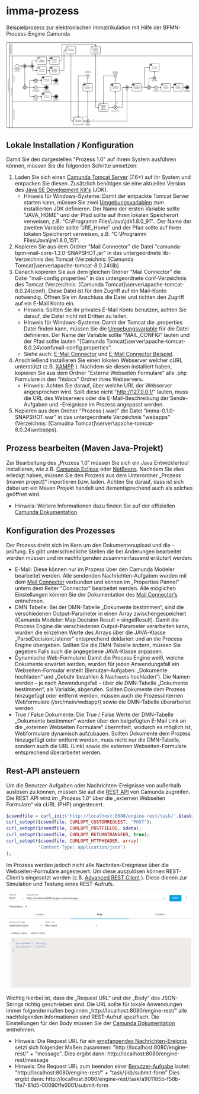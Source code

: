 # imma-prozess
Beispielprozess zur elektronischen Immatrikulation mit Hilfe der BPMN-Process-Engine Camunda

![Sample process](Abbildungen/ImmaProcessV2.png)

## Lokale Installation / Konfiguration

Damit Sie den dargestellen "Prozess 1.0" auf ihrem System ausführen können, müssen Sie die folgenden Schritte umsetzen:

1. Laden Sie sich einen [Camunda Tomcat Server](https://camunda.com/download/) (7.6+) auf ihr System und entpacken Sie diesen. Zusätzlich benötigen sie eine aktuellen Version des [Java SE Development Kit's](http://www.oracle.com/technetwork/java/javase/downloads/index.html) (JDK).
	* Hinweis für Windows-Systeme: Damit der entpackte Tomcat Server starten kann, müssen Sie zwei [Umgebungsvariablen](http://techmixx.de/windows-10-umgebungsvariablen-bearbeiten/) zum installierten JDK definieren. Der Name der ersten Variable sollte "JAVA_HOME" und der Pfad sollte auf Ihren lokalen Speicherort verweisen, z.B. "C:\Programm Files\Java\jdk1.8.0_91".. Der Name der zweiten Variable sollte "JRE_Home" und der Pfad sollte auf Ihren lokalen Speicherort verweisen, z.B. "C:\Programm Files\Java\jre1.8.0_151".
2. Kopieren Sie aus dem Ordner "Mail Connector" die Datei "camunda-bpm-mail-core-1.3.0-SNAPSHOT.jar" in das untergeordnete lib-Verzeichnis des Tomcat (Verzeichnis: [Camunda Tomcat]\server\apache-tomcat-8.0.24\lib).
3. Danach kopieren Sie aus dem gleichen Ordner "Mail Connector" die Datei "mail-config.properties" in das untergeordnete conf-Verzeichnis des Tomcat (Verzeichnis: [Camunda Tomcat]\server\apache-tomcat-8.0.24\conf). Diese Datei ist für den Zugriff auf ein Mail-Konto notwendig. Öffnen Sie im Anschluss die Datei und richten den Zugriff auf ein E-Mail Konto ein.
	* Hinweis: Sollten Sie ihr privates E-Mail Konto benutzen, achten Sie darauf, die Datei nicht mit Dritten zu teilen.
	* Hinweis für Windows-Systeme: Damit der Tomcat die .properties Datei finden kann, müssen Sie die [Umgebungsvariable](http://techmixx.de/windows-10-umgebungsvariablen-bearbeiten/) für die Datei definieren. Der Name der Variable sollte "MAIL_CONFIG" lauten und der Pfad sollte lauten "[Camunda Tomcat]\server\apache-tomcat-8.0.24\conf\mail-config.properties".
	* Siehe auch: [E-Mail Connector](https://github.com/camunda/camunda-bpm-mail) und [E-Mail Connector Beispiel](https://github.com/camunda/camunda-bpm-mail/tree/master/examples/pizza).
4. Anschließend installieren Sie einen lokalen Webserver welcher cURL unterstützt (z.B. [XAMPP](https://www.apachefriends.org/de/download.html) ). Nachdem sie diesen installiert haben, kopieren Sie aus dem Ordner "Externe Webseiten Formulare" alle .php Formulare in den "htdocs" Ordner ihres Webservers.
	* Hinweis: Achten Sie darauf, über welche URL der Webserver angesprochen wird. Sollt diese nicht "http://127.0.0.1/" lauten, muss die URL des Webservers oder die E-Mail-Beschreibung der Sende-Aufgaben und -Ereignisse im Prozess angepasst werden.
5. Kopieren aus dem Ordner "Prozess (.war)" die Datei "imma-0.1.0-SNAPSHOT.war" in das untergeordnete Verzeichnis "webapps" (Verzeichnis: [Camudna Tomcat]\server\apache-tomcat-8.0.24\webapps).

## Prozess bearbeiten (Maven Java-Projekt)

Zur Bearbeitung des „Prozess 1.0“ müssen Sie sich ein Java Entwicklertool installieren, wie z.B. [Camunda Eclipse](https://www.eclipse.org/downloads/) oder [NetBeans](https://netbeans.org/downloads/). Nachdem Sie dies erledigt haben, müssen Sie den Prozess aus dem Unterordner „Prozess (maven project)“ importieren bzw. laden. Achten Sie darauf, dass ist sich dabei um ein Maven Projekt handelt und dementsprechend auch als solches geöffnet wird.

* Hinweis: Weitere Informationen dazu finden Sie auf der offiziellen [Camunda Dokumentation]( https://docs.camunda.org/get-started/bpmn20/).

## Konfiguration des Prozesses

Der Prozess dreht sich im Kern um den Dokumentenupload und die -prüfung. Es gibt unterschiedliche Stellen die bei Änderungen bearbeitet werden müssen und im nachfolgenden zusammenfassend erläutert werden:

* E-Mail: Diese können nur im Prozess über den Camunda Modeler bearbeitet werden. Alle sendenden Nachrichten-Aufgaben wurden mit dem [Mail Connector](https://github.com/camunda/camunda-bpm-mail) verbunden und können im „Properties Pannel“ untern dem Reiter "Connector" bearbeitet werden. Alle möglichen Einstellungen können Sie der Dokumentation des [Mail Connector‘s](https://github.com/camunda/camunda-bpm-mail) entnehmen.
* DMN Tabelle: Bei der DMN-Tabelle „Dokumente bestimmen“, sind die verschiedenen Output-Parameter in einen Array zwischengespeichert (Camunda Modeler: Map Decision Result = singelResult). Damit die Process Engine die verschiedenen Output-Parameter verarbeiten kann, wurden die einzelnen Werte des Arrays über die JAVA-Klasse „ParseDecisionListener“ entsprechend deklariert und an die Process Engine übergeben. Sollten Sie die DMN-Tabelle ändern, müssen Sie gegeben Falls auch die angegebene JAVA-Klasse anpassen.
* Dynamische Web-Formulare: Damit die Process Engine weiß, welche Dokumente erwartet werden, wurden für jeden Anwendungsfall ein Webseiten-Formular erstellt (Benutzer-Aufgaben: „Dokumente hochladen“ und „Gebühr bezahlen & Nachweis hochladen“). Die Namen werden – je nach Anwendungsfall – über die DMN-Tabelle „Dokumente bestimmen“, als Variable, abgerufen. Sollten Dokumente dem Prozess hinzugefügt oder entfernt werden, müssen auch die Prozessinternen Webformulare (/src/main/webapp/) sowie die DMN-Tabelle überarbeitet werden.
* True / False Dokumente: Die True / False Werte der DMN-Tabelle „Dokumente bestimmen“ werden über den beigefügten E-Mail Link an die „externen Webseiten Formulare“ übermittelt, wodurch es möglich ist, Webformulare dynamisch aufzubauen. Sollten Dokumente dem Prozess hinzugefügt oder entfernt werden, muss nicht nur die DMN-Tabelle, sondern auch die URL (Link) sowie die externen Webseiten-Formulare entsprechend überarbeitet werden. 

## Rest-API ansteuern

Um die Benutzer-Aufgaben oder Nachrichten-Ereignisse von außerhalb auslösen zu können, müssen Sie auf die [REST API](https://docs.camunda.org/manual/latest/reference/rest/) von Camunda zugreifen. Die REST API wird im „Prozess 1.0“ über die „externen Webseiten Formulare“ via cURL (PHP) angesteuert. 
```php
$csendfile = curl_init('http://localhost:8080/engine-rest/task/'.$taskid.'/submit-form');
curl_setopt($csendfile, CURLOPT_CUSTOMREQUEST, "POST");
curl_setopt($csendfile, CURLOPT_POSTFIELDS, $data);
curl_setopt($csendfile, CURLOPT_RETURNTRANSFER, true);
curl_setopt($csendfile, CURLOPT_HTTPHEADER, array(
			'Content-Type: application/json')
);  
```
Im Prozess werden jedoch nicht alle Nachriten-Ereignisse über die Webseiten-Formulare angesteuert. Um diese auszulösen können REST-Client’s eingesetzt werden (z.B. [Advanced REST Client](https://install.advancedrestclient.com/#/install) ). Diese dienen zur Simulation und Testung eines REST-Aufrufs.

![Sample RestClient](Abbildungen/RestClient.PNG)

Wichtig hierbei ist, dass die „Request URL“ und der „Body“ des JSON-Strings richtig geschrieben sind. Die URL sollte für lokale Anwendungen immer folgendermaßen beginnen „http://localhost:8080/engine-rest/“ alle nachfolgenden Informationen sind REST-Aufruf spezifisch. Die Einstellungen für den Body müssen Sie der [Camunda Dokumentation](https://docs.camunda.org/manual/latest/reference/rest/) entnehmen.

* Hinweis: Die Request URL für ein [empfangendes Nachrichten-Ereignis](https://docs.camunda.org/manual/7.8/reference/rest/message/post-message/) setzt sich folgender Maßen zusammen: "http://localhost:8080/engine-rest/" + "message". Dies ergibt dann: http://localhost:8080/engine-rest/message
* Hinweis: Die Request URL zum beenden einer [Benutzer-Aufgabe](https://docs.camunda.org/manual/7.8/reference/rest/task/post-submit-form/) lautet: "http://localhost:8080/engine-rest/" + "task/{id}/submit-form" Dies ergibt dann: http://localhost:8080/engine-rest/task/a901185b-f58b-11e7-81d5-00090ffe0001/submit-form
	



